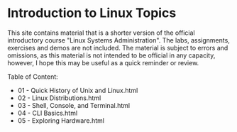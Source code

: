 # Introduction to Linux Topics
This site contains material that is a shorter version of the official introductory course "Linux Systems Administration". The labs, assignments, exercises and demos are not included. 
The material is subject to errors and omissions, as this material is not intended to be official in any capacity, however, I hope this may be useful as a quick reminder or review.

Table of Content:
- 01 - Quick History of Unix and Linux.html
- 02 - Linux Distributions.html
- 03 - Shell, Console, and Terminal.html
- 04 - CLI Basics.html
- 05 - Exploring Hardware.html
